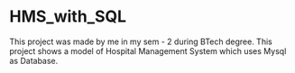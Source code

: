 # HMS_with_SQL
This project was made by me in my sem - 2 during BTech degree. This project shows a model of Hospital Management System which uses Mysql as Database. 
